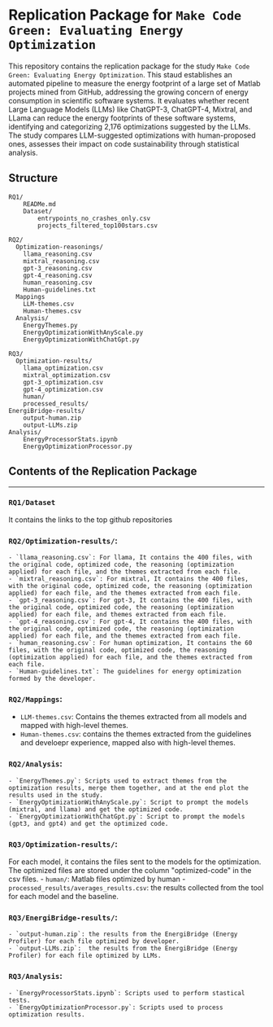 # Replication Package for `Make Code Green: Evaluating Energy Optimization`
This repository contains the replication package for the study `Make Code Green: Evaluating Energy Optimization`.
This staud establishes an automated pipeline to measure the energy footprint of a large set of Matlab projects mined from GitHub, addressing the growing concern of energy consumption in scientific software systems.
It evaluates whether recent Large Language Models (LLMs) like ChatGPT-3, ChatGPT-4, Mixtral, and LLama can reduce the energy footprints of these software systems, identifying and categorizing 2,176 optimizations suggested by the LLMs.
The study compares LLM-suggested optimizations with human-proposed ones, assesses their impact on code sustainability through statistical analysis.

## Structure
```
RQ1/
    READMe.md
    Dataset/
        entrypoints_no_crashes_only.csv
        projects_filtered_top100stars.csv

RQ2/
  Optimization-reasonings/
    llama_reasoning.csv
    mixtral_reasoning.csv
    gpt-3_reasoning.csv
    gpt-4_reasoning.csv
    human_reasoning.csv
    Human-guidelines.txt
  Mappings
    LLM-themes.csv
    Human-themes.csv
  Analysis/
    EnergyThemes.py
    EnergyOptimizationWithAnyScale.py
    EnergyOptimizationWithChatGpt.py

RQ3/
  Optimization-results/
    llama_optimization.csv
    mixtral_optimization.csv
    gpt-3_optimization.csv
    gpt-4_optimization.csv
    human/
    processed_results/
EnergiBridge-results/
    output-human.zip
    output-LLMs.zip
Analysis/
    EnergyProcessorStats.ipynb
    EnergyOptimizationProcessor.py

```

## Contents of the Replication Package
---
###  `RQ1/Dataset`
It contains the links to the top github repositories

### `RQ2/Optimization-results/`:
    - `llama_reasoning.csv`: For llama, It contains the 400 files, with the original code, optimized code, the reasoning (optimization applied) for each file, and the themes extracted from each file. 
    - `mixtral_reasoning.csv`: For mixtral, It contains the 400 files, with the original code, optimized code, the reasoning (optimization applied) for each file, and the themes extracted from each file. 
    - `gpt-3_reasoning.csv`: For gpt-3, It contains the 400 files, with the original code, optimized code, the reasoning (optimization applied) for each file, and themes extracted from each file. 
    - `gpt-4_reasoning.csv`: For gpt-4, It contains the 400 files, with the original code, optimized code, the reasoning (optimization applied) for each file, and the themes extracted from each file. 
    - `human_reasoning.csv`: For human optimization, It contains the 60 files, with the original code, optimized code, the reasoning (optimization applied) for each file, and the themes extracted from each file. 
    - `Human-guidelines.txt`: The guidelines for energy optimization formed by the developer.

### `RQ2/Mappings`:
  - `LLM-themes.csv`: Contains the themes extracted from all models and mapped with high-level themes.
  - `Human-themes.csv`:  contains the themes extracted from the guidelines and develoepr experience, mapped also with high-level themes.

### `RQ2/Analysis`:
    - `EnergyThemes.py`: Scripts used to extract themes from the optimization results, merge them together, and at the end plot the results used in the study.
    - `EnergyOptimizationWithAnyScale.py`: Script to prompt the models (mixtral, and llama) and get the optimized code.
    - `EnergyOptimizationWithChatGpt.py`: Script to prompt the models (gpt3, and gpt4) and get the optimized code.

### `RQ3/Optimization-results/`: 
For each model, it contains the files sent to the models for the optimization. The optimized files are stored under the column "optimized-code" in the csv files. 
    - `human/`: Matlab files optimized by human
    - `processed_results/averages_results.csv`: the results collected from the tool for each model and the baseline.

### `RQ3/EnergiBridge-results/`:
    - `output-human.zip`: the results from the EnergiBridge (Energy Profiler) for each file optimized by developer.
    - `output-LLMs.zip`:  the results from the EnergiBridge (Energy Profiler) for each file optimized by LLMs.

### `RQ3/Analysis`:
    - `EnergyProcessorStats.ipynb`: Scripts used to perform stastical tests.
    - `EnergyOptimizationProcessor.py`: Scripts used to process optimization results.

